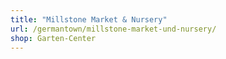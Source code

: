 ```yaml
---
title: "Millstone Market & Nursery"
url: /germantown/millstone-market-und-nursery/
shop: Garten-Center
---
```

